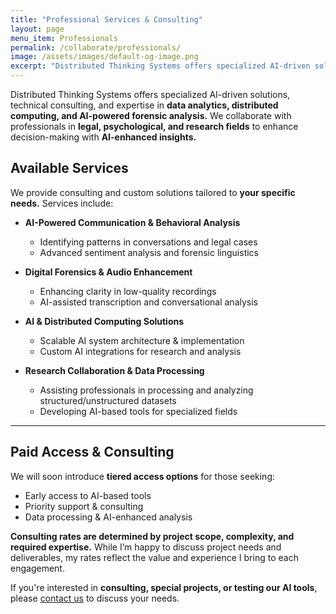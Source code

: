 ```yaml
---
title: "Professional Services & Consulting"
layout: page
menu_item: Professionals
permalink: /collaborate/professionals/
image: /assets/images/default-og-image.png
excerpt: "Distributed Thinking Systems offers specialized AI-driven solutions, technical consulting, and expertise in **data analytics, distributed computing, and AI-powered forensic analysis.** We collaborate with professionals in **legal, psychological, and research fields** to enhance decision-making with **AI-enhanced insights.**"
---
```


Distributed Thinking Systems offers specialized AI-driven solutions, technical consulting, and expertise in **data analytics, distributed computing, and AI-powered forensic analysis.** We collaborate with professionals in **legal, psychological, and research fields** to enhance decision-making with **AI-enhanced insights.**  

## Available Services  
We provide consulting and custom solutions tailored to **your specific needs.** Services include:  

- **AI-Powered Communication & Behavioral Analysis**  
  - Identifying patterns in conversations and legal cases  
  - Advanced sentiment analysis and forensic linguistics  

- **Digital Forensics & Audio Enhancement**  
  - Enhancing clarity in low-quality recordings  
  - AI-assisted transcription and conversational analysis  

- **AI & Distributed Computing Solutions**  
  - Scalable AI system architecture & implementation  
  - Custom AI integrations for research and analysis  

- **Research Collaboration & Data Processing**  
  - Assisting professionals in processing and analyzing structured/unstructured datasets  
  - Developing AI-based tools for specialized fields  

---

## Paid Access & Consulting  
We will soon introduce **tiered access options** for those seeking:  

- Early access to AI-based tools  
- Priority support & consulting  
- Data processing & AI-enhanced analysis  

**Consulting rates are determined by project scope, complexity, and required expertise.** While I’m happy to discuss project needs and deliverables, my rates reflect the value and experience I bring to each engagement.  

If you're interested in **consulting, special projects, or testing our AI tools**, please [contact us](/contact) to discuss your needs.